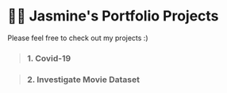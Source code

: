 # 👧🏻 Jasmine's Portfolio Projects 

Please feel free to check out my projects :)

> ### 1. Covid-19

> ### 2. Investigate Movie Dataset
